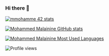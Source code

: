 ### Hi there 👋

[![mmohamme 42 stats](https://1337-readme.vercel.app/api/profile?cursus=42cursus&dark=true&forty_two_network_logo=hide&login=mmohamme)](https://profile.intra.42.fr/users/mmohamme)


[![Mohammed Malainine GitHub stats](https://github-readme-stats.vercel.app/api?username=MaelMD&show_icons=true&theme=radical)](https://github.com/MaelMD)


[![Mohammed Malainine Most Used Languages](https://github-readme-stats.vercel.app/api/top-langs/?username=MaelMD&show_icons=true&theme=radical)](https://github.com/MaelMD)

![Profile views](https://gpvc.arturio.dev/MaelMD)


